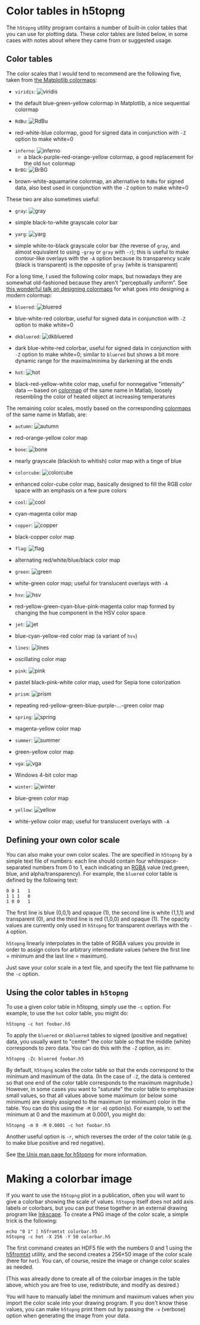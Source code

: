 # Color tables in h5topng

The `h5topng` utility program contains a number of built-in color tables that you can use for plotting data.  These color tables are listed below, in some cases with notes about where they came from or suggested usage.

## Color tables
The color scales that I would tend to recommend are the following five, taken from [the Matplotlib colormaps](https://matplotlib.org/users/colormaps.html):

* `viridis`: ![viridis](images/viridis.png)
 - the default blue-green-yellow colormap in Matplotlib, a nice sequential colormap
* `RdBu`: ![RdBu](images/RdBu.png)
 - red-white-blue colormap, good for signed data in conjunction with `-Z` option to make white=0
* `inferno`: ![inferno](images/inferno.png)
  - a black-purple-red-orange-yellow colormap, a good replacement for the old `hot` colormap
 * `BrBG`: ![BrBG](images/BrBG.png)
  - brown-white-aquamarine colormap, an alternative to `RdBu` for signed data, also best used in conjunction with the `-Z` option to make white=0

These two are also sometimes useful:

* `gray`:  ![gray](images/Gray_colormap.png)
 - simple black-to-white grayscale color bar
* `yarg`: ![yarg](images/Yarg.png)
 - simple white-to-black grayscale color bar (the reverse of `gray`, and almost equivalent to using `-gray` or `gray` with `-r`); this is useful to make contour-like overlays with the `-A` option because its transparency scale (black is transparent) is the opposite of `gray` (white is transparent)

For a long time, I used the following color maps, but nowadays they are somewhat old-fashioned because they aren't "perceptually uniform".  See [this wonderful talk on designing colormaps](https://www.youtube.com/watch?v=xAoljeRJ3lU) for what goes into designing a modern colormap:

* `bluered`: ![bluered](images/Bluered.png)
 - blue-white-red colorbar, useful for signed data in conjunction with `-Z` option to make white=0
* `dkbluered`: ![dkbluered](images/Dkbluered.png)
 - dark blue-white-red colorbar, useful for signed data in conjunction with `-Z` option to make white=0; similar to `bluered` but shows a bit more dynamic range for the maxima/minima by darkening at the ends
* `hot`: ![hot](images/Hot.png)
 - black-red-yellow-white color map, useful for nonnegative "intensity" data &mdash; based on [colormap](http://www.mathworks.com/access/helpdesk/help/techdoc/ref/colormap.shtml) of the same name in Matlab, loosely resembling the color of heated object at increasing temperatures

The remaining color scales, mostly based on the corresponding [colormaps](http://www.mathworks.com/access/helpdesk/help/techdoc/ref/colormap.shtml) of the same name in Matlab, are:

* `autumn`: ![autumn](images/Autumn.png)
 - red-orange-yellow color map
* `bone`: ![bone](images/Bone.png)
 - nearly grayscale (blackish to whitish) color map with a tinge of blue
* `colorcube`: ![colorcube](images/Colorcube.png)
 - enhanced color-cube color map, basically designed to fill the RGB color space with an emphasis on a few pure colors
* `cool`: ![cool](images/Cool.png)
 - cyan-magenta color map
* `copper`: ![copper](images/Copper.png)
 - black-copper color map
* `flag`: ![flag](images/Flag.png)
 - alternating red/white/blue/black color map
* `green`: ![green](images/Green.png)
 - white-green color map; useful for translucent overlays with `-A`
* `hsv`: ![hsv](images/Hsv.png)
 - red-yellow-green-cyan-blue-pink-magenta color map formed by changing the hue component in the HSV color space
* `jet`: ![jet](images/Jet.png)
 - blue-cyan-yellow-red color map (a variant of `hsv`)
* `lines`: ![lines](images/Lines_color_map.png)
 - oscillating color map
* `pink`: ![pink](images/Pink.png)
 - pastel black-pink-white color map, used for Sepia tone colorization
* `prism`: ![prism](images/Prism.png)
 - repeating red-yellow-green-blue-purple-...-green color map
* `spring`: ![spring](images/Spring.png)
 - magenta-yellow color map
* `summer`: ![summer](images/Summer.png)
 - green-yellow color map
* `vga`: ![vga](images/Vga.png)
 - Windows 4-bit color map
* `winter`: ![winter](images/Winter.png)
 - blue-green color map
* `yellow`: ![yellow](images/Yellow.png)
 - white-yellow color map; useful for translucent overlays with `-A`

## Defining your own color scale

You can also make your own color scales.  The are specified in `h5topng` by a simple text file of numbers: each line should contain four whitespace-separated numbers from 0 to 1, each indicating an [RGBA](https://en.wikipedia.org/wiki/RGBA_color_space) value (red,green, blue, and alpha/transparency).  For example, the `bluered` color table is defined by the following text:
```
0 0 1   1
1 1 1   0
1 0 0   1
```
The first line is blue (0,0,1) and opaque (1), the second line is white (1,1,1) and transparent (0), and the third line is red (1,0,0) and opaque (1).  The opacity values are currently only used in `h5topng` for transparent overlays with the `-A` option.

`h5topng` linearly interpolates in the table of RGBA values you provide in order to assign colors for arbitrary intermediate values (where the first line = minimum and the last line = maximum).

Just save your color scale in a text file, and specify the text file pathname to the `-c` option.

## Using the color tables in `h5topng`

To use a given color table in h5topng, simply use the `-c` option.  For example, to use the `hot` color table, you might do:
```
h5topng -c hot foobar.h5
```
To apply the `bluered` or `dkbluered` tables to signed (positive and negative) data, you usually want to "center" the color table so that the middle (white) corresponds to zero data.  You can do this with the `-Z` option, as in:
```
h5topng -Zc bluered foobar.h5
```
By default, `h5topng` scales the color table so that the ends correspond to the minimum and maximum of the data.  (In the case of `-Z`, the data is centered so that one end of the color table corresponds to the maximum magnitude.)  However, in some cases you want to "saturate" the color table to emphasize small values, so that all values above some maximum (or below some minimum) are simply assigned to the maximum (or minimum) color in the table.  You can do this using the `-M` (or `-m`) option(s).  For example, to set the minimum at 0 and the maximum at 0.0001, you might do:
```
h5topng -m 0 -M 0.0001 -c hot foobar.h5
```
Another useful option is `-r`, which reverses the order of the color table (e.g. to make blue positive and red negative).

See [the Unix man page for h5topng](http://ab-initio.mit.edu/h5utils/h5topng-man.html) for more information.

# Making a colorbar image

If you want to use the `h5topng` plot in a publication, often you will want to give a colorbar showing the scale of values. `h5topng` itself does not add axis labels or colorbars, but you can put these together in an external drawing program like [Inkscape](https://en.wikipedia.org/wiki/Inkscape).  To create a PNG image of the color scale, a simple trick is the following:
```
echo "0 1" | h5fromtxt colorbar.h5
h5topng -c hot -X 256 -Y 50 colorbar.h5
```
The first command creates an HDF5 file with the numbers 0 and 1 using the [h5fromtxt](http://ab-initio.mit.edu/h5utils/h5totxt-man.html) utility, and the second creates a 256×50 image of the color scale (here for `hot`).  You can, of course, resize the image or change color scales as needed.

(This was already done to create all of the colorbar images in the table above, which you are free to use, redistribute, and modify as desired.)

You will have to manually label the minimum and maximum values when you import the color scale into your drawing program.  If you don't know these values, you can make `h5topng` print them out by passing the `-v` (verbose) option when generating the image from your data.
